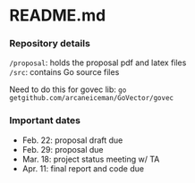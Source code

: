 # README.md

### Repository details
`/proposal`: holds the proposal pdf and latex files <br>
`/src`: contains Go source files

Need to do this for govec lib: `go getgithub.com/arcaneiceman/GoVector/govec`

### Important dates
- Feb. 22: proposal draft due
- Feb. 29: proposal due
- Mar. 18: project status meeting w/ TA
- Apr. 11: final report and code due
